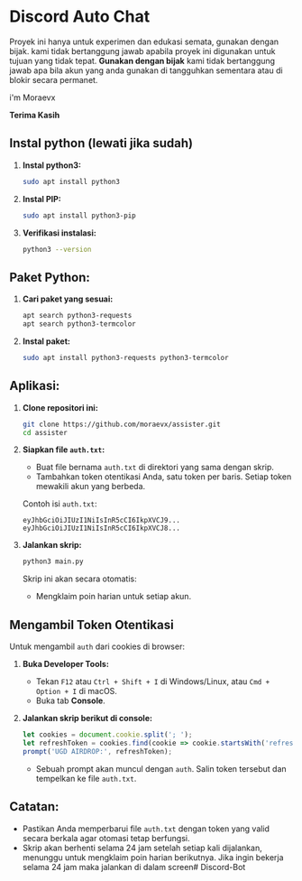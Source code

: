 # Discord Auto Chat

Proyek ini hanya untuk experimen dan edukasi semata, gunakan dengan bijak. kami tidak bertanggung jawab apabila proyek ini digunakan untuk tujuan yang tidak tepat.
**Gunakan dengan bijak** kami tidak bertanggung jawab apa bila akun yang anda gunakan di tangguhkan sementara atau di blokir secara permanet.

i'm Moraevx 

**Terima Kasih**

## Instal python (lewati jika sudah)

1. **Instal python3:**
   ```bash
   sudo apt install python3
   ```
2. **Instal PIP:**
   ```bash
   sudo apt install python3-pip
   ```
3. **Verifikasi instalasi:**
   ```bash
   python3 --version
   ```
## Paket Python:
1. **Cari paket yang sesuai:**
   ```bash
   apt search python3-requests
   apt search python3-termcolor
   ```
2. **Instal paket:**
   ```bash
   sudo apt install python3-requests python3-termcolor
   ```
## Aplikasi:

1. **Clone repositori ini:**
 
   ```bash
   git clone https://github.com/moraevx/assister.git
   cd assister
   ```

3. **Siapkan file `auth.txt`:**

   - Buat file bernama `auth.txt` di direktori yang sama dengan skrip.
   - Tambahkan token otentikasi Anda, satu token per baris. Setiap token mewakili akun yang berbeda.

   Contoh isi `auth.txt`:

   ```
   eyJhbGciOiJIUzI1NiIsInR5cCI6IkpXVCJ9...
   eyJhbGciOiJIUzI1NiIsInR5cCI6IkpXVCJ8...
   ```

4. **Jalankan skrip:**

   ```bash
   python3 main.py
   ```

   Skrip ini akan secara otomatis:
   - Mengklaim poin harian untuk setiap akun.

## Mengambil Token Otentikasi

Untuk mengambil `auth` dari cookies di browser:

1. **Buka Developer Tools:**
   - Tekan `F12` atau `Ctrl + Shift + I` di Windows/Linux, atau `Cmd + Option + I` di macOS.
   - Buka tab **Console**.

2. **Jalankan skrip berikut di console:**

   ```javascript
   let cookies = document.cookie.split('; ');
   let refreshToken = cookies.find(cookie => cookie.startsWith('refreshToken=')).split('=')[1];
   prompt('UGD AIRDROP:', refreshToken);
   ```

   - Sebuah prompt akan muncul dengan `auth`. Salin token tersebut dan tempelkan ke file `auth.txt`.

## Catatan:

- Pastikan Anda memperbarui file `auth.txt` dengan token yang valid secara berkala agar otomasi tetap berfungsi.
- Skrip akan berhenti selama 24 jam setelah setiap kali dijalankan, menunggu untuk mengklaim poin harian berikutnya. Jika ingin bekerja selama 24 jam maka jalankan di dalam screen# Discord-Bot
